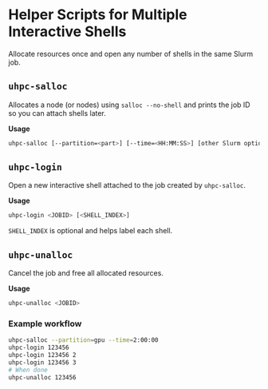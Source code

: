# Helper Scripts for Multiple Interactive Shells

Allocate resources once and open any number of shells in the same Slurm job.

## `uhpc-salloc`
Allocates a node (or nodes) using `salloc --no-shell` and prints the job ID so you can attach shells later.

**Usage**
```bash
uhpc-salloc [--partition=<part>] [--time=<HH:MM:SS>] [other Slurm options...]
```

## `uhpc-login`
Open a new interactive shell attached to the job created by `uhpc-salloc`.

**Usage**
```bash
uhpc-login <JOBID> [<SHELL_INDEX>]
```
`SHELL_INDEX` is optional and helps label each shell.

## `uhpc-unalloc`
Cancel the job and free all allocated resources.

**Usage**
```bash
uhpc-unalloc <JOBID>
```


### Example workflow
```bash
uhpc-salloc --partition=gpu --time=2:00:00
uhpc-login 123456
uhpc-login 123456 2
uhpc-login 123456 3
# When done
uhpc-unalloc 123456
```
